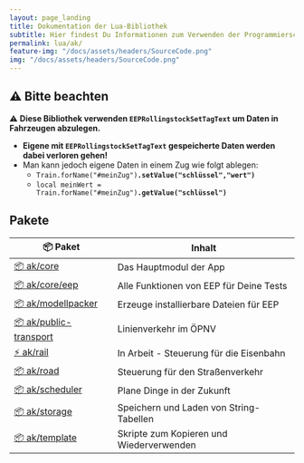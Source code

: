 ```yaml
---
layout: page_landing
title: Dokumentation der Lua-Bibliothek
subtitle: Hier findest Du Informationen zum Verwenden der Programmierschnittstelle
permalink: lua/ak/
feature-img: "/docs/assets/headers/SourceCode.png"
img: "/docs/assets/headers/SourceCode.png"
---
```


## ⚠ Bitte beachten

⚠ **Diese Bibliothek verwenden `EEPRollingstockSetTagText` um Daten in Fahrzeugen abzulegen.**

- **Eigene mit `EEPRollingstockSetTagText` gespeicherte Daten werden dabei verloren gehen!**
- Man kann jedoch eigene Daten in einem Zug wie folgt ablegen:
  - `Train.forName("#meinZug")`**`.setValue("schlüssel","wert")`**
  - `local meinWert = Train.forName("#meinZug")`**`.getValue("schlüssel")`**

## Pakete

<table class="table flex" style="width: 35em; max-width: inherit;">
  <thead>
    <tr>
      <th scope="col">📦&nbsp;Paket</th>
      <th scope="col">Inhalt</th>
    </tr>
  </thead>
  <tbody>
    <tr>
      <td><a href="core/">📦&nbsp;ak/core</a></td>
      <td>Das Hauptmodul der App</td>
    </tr>
    <tr>
      <td><a href="core/eep/">📦&nbsp;ak/core/eep</a></td>
      <td>Alle Funktionen von EEP für Deine Tests</td>
    </tr>
    <tr>
      <td><nobr><a href="modellpacker/">📦&nbsp;ak/modellpacker</a></nobr></td>
      <td>Erzeuge installierbare Dateien für EEP</td>
    </tr>
    <tr>
      <td><a href="public-transport/">📦&nbsp;ak/public-transport</a></td>
      <td>Linienverkehr im ÖPNV</td>
    </tr>
    </tr>
    <tr>
      <td><a class="text-muted" href="rail/">⚡&nbsp;ak/rail</a></td>
      <td>In Arbeit<span class="text-muted"> - Steuerung für die Eisenbahn</span></td>
    </tr>
    <tr>
      <td><a href="road/">📦&nbsp;ak/road</a></td>
      <td>Steuerung für den Straßenverkehr</td>
    </tr>
    <tr>
      <td><a href="scheduler/">📦&nbsp;ak/scheduler</a></td>
      <td>Plane Dinge in der Zukunft</td>
    </tr>
    <tr>
      <td><a href="storage/">📦&nbsp;ak/storage</a></td>
      <td>Speichern und Laden von String-Tabellen</td>
    </tr>
    <tr>
      <td><a href="template/">📦&nbsp;ak/template</a></td>
      <td>Skripte zum Kopieren und Wiederverwenden</td>
    </tr>
  </tbody>
</table>
